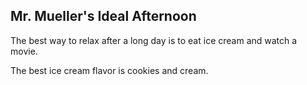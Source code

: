 ## Mr. Mueller's Ideal Afternoon

The best way to relax after a long day is to eat ice cream and watch a movie.

The best ice cream flavor is cookies and cream.